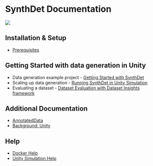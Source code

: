 # SynthDet Documentation
<img src="images/Synthetic Data pipeline-Perception Workflow.png" align="middle"/>

## Installation & Setup
* [Prerequisites](Prerequisites.md)

## Getting Started with data generation in Unity
* Data generation example project - [Getting Started with SynthDet](GettingStartedSynthDet.md)
* Scaling up data generation - [Running SynthDet in Unity Simulation](RunningSynthDetCloud.md)
* Evaluating a dataset - [Dataset Evaluation with Dataset Insights framework](DatasetEvaluation.md)

## Additional Documentation
* [AnnotatedData](AnnotatedDataset.md)
* [Background: Unity](BackgroundUnity.md)

## Help
* [Docker Help](Docker.md)
* [Unity Simulation Help](UnitySimulationHelpInformation.md)
